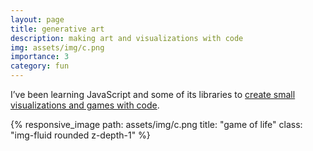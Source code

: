 ```yaml
---
layout: page
title: generative art
description: making art and visualizations with code
img: assets/img/c.png
importance: 3
category: fun
---
```


I’ve been learning JavaScript and some of its libraries to [create small visualizations and games with code](https://openprocessing.org/user/193657/?view=sketches).

{% responsive_image path: assets/img/c.png title: "game of life" class: "img-fluid rounded z-depth-1" %}
